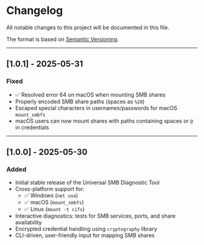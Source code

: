 # Changelog

All notable changes to this project will be documented in this file.

The format is based on [Semantic Versioning](https://semver.org/).

---

## [1.0.1] - 2025-05-31
### Fixed
- ✅ Resolved error 64 on macOS when mounting SMB shares
- Properly encoded SMB share paths (spaces as `%20`)
- Escaped special characters in usernames/passwords for macOS `mount_smbfs`
- macOS users can now mount shares with paths containing spaces or `@` in credentials

---

## [1.0.0] - 2025-05-30
### Added
- Initial stable release of the Universal SMB Diagnostic Tool
- Cross-platform support for:
  - ✅ Windows (`net use`)
  - ✅ macOS (`mount_smbfs`)
  - ✅ Linux (`mount -t cifs`)
- Interactive diagnostics: tests for SMB services, ports, and share availability
- Encrypted credential handling using `cryptography` library
- CLI-driven, user-friendly input for mapping SMB shares

